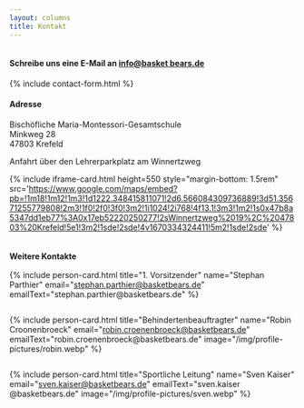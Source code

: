 ```yaml
---
layout: columns
title: Kontakt
---
```

<div class="column is-6" markdown="1">

#### Schreibe uns eine E-Mail an [info@basket bears.de](mailto:info@basketbears.de)

<div class="box">
  {% include contact-form.html %}
</div>
</div>

<div class="column is-6" markdown="1">

#### Adresse
Bischöfliche Maria-Montessori-Gesamtschule  
Minkweg 28  
47803 Krefeld

Anfahrt über den Lehrerparkplatz am Winnertzweg

{% include iframe-card.html height=550 style="margin-bottom: 1.5rem" src='https://www.google.com/maps/embed?pb=!1m18!1m12!1m3!1d1222.348415811071!2d6.566084309736889!3d51.35671255779808!2m3!1f0!2f0!3f0!3m2!1i1024!2i768!4f13.1!3m3!1m2!1s0x47b8a5347dd1eb77%3A0x17eb52220250277!2sWinnertzweg%2019%2C%2047803%20Krefeld!5e1!3m2!1sde!2sde!4v1670334324411!5m2!1sde!2sde' %}

</div>
<div class="column is-12" markdown="1" style="margin-bottom: -1rem">

#### Weitere Kontakte

</div>

<div class="column is-6" markdown="1">
<div class="block">

{% include person-card.html
  title="1. Vorsitzender"
  name="Stephan Parthier"
  email="stephan.parthier@basketbears.de"
  emailText="stephan.parthier&ZeroWidthSpace;@basketbears.de"
%}

</div>
</div>
<div class="column is-6" markdown="1">
<div class="block">

{% include person-card.html
  title="Behindertenbeauftragter"
  name="Robin Croonenbroeck"
  email="robin.croenenbroeck@basketbears.de"
  emailText="robin.croenenbroeck&ZeroWidthSpace;@basketbears.de"
  image="/img/profile-pictures/robin.webp"
%}

</div>
</div>
<div class="column is-6" markdown="1">
<div class="block">

{% include person-card.html
  title="Sportliche Leitung"
  name="Sven Kaiser"
  email="sven.kaiser@basketbears.de"
  emailText="sven.kaiser&ZeroWidthSpace;@basketbears.de"
  image="/img/profile-pictures/sven.webp"
%}

</div>
</div>
